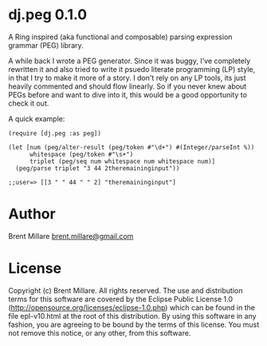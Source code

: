 # dj.peg 0.1.0

A Ring inspired (aka functional and composable) parsing expression
grammar (PEG) library.

A while back I wrote a PEG generator. Since it was buggy, I've
completely rewritten it and also tried to write it psuedo literate
programming (LP) style, in that I try to make it more of a story. I
don't rely on any LP tools, its just heavily commented and should flow
linearly. So if you never knew about PEGs before and want to dive into
it, this would be a good opportunity to check it out.

A quick example:

    (require [dj.peg :as peg])

    (let [num (peg/alter-result (peg/token #"\d+") #(Integer/parseInt %))
          whitespace (peg/token #"\s+")
          triplet (peg/seq num whitespace num whitespace num)]
      (peg/parse triplet "3 44 2theremaininginput"))

    ;;user=> [[3 " " 44 " " 2] "theremaininginput"]

# Author

Brent Millare
brent.millare@gmail.com

# License

Copyright (c) Brent Millare. All rights reserved. The use and
distribution terms for this software are covered by the Eclipse Public
License 1.0 (http://opensource.org/licenses/eclipse-1.0.php) which can
be found in the file epl-v10.html at the root of this distribution. By
using this software in any fashion, you are agreeing to be bound by
the terms of this license. You must not remove this notice, or any
other, from this software.